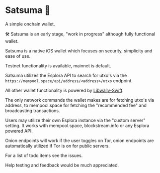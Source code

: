 # Satsuma 🍊
A simple onchain wallet.

🛠 Satsuma is an early stage, "work in progress" although fully functional wallet. 

Satsuma is a native iOS wallet which focuses on security, simplicity and ease of use.

Testnet functionality is available, mainnet is default.

Satsuma utilizes the Esplora API to search for utxo's via the `https://mempool.space/api/address/<address>/utxo` endpoint.

All other wallet functionality is powered by [Libwally-Swift](https://github.com/Sjors/libwally-swift). 

The only network commands the wallet makes are for fetching utxo's via address, to mempool.space for fetching the "recommended fee" and broadcasting transactions.

Users may utilize their own Esplora instance via the "custom server" setting. It works with mempool.space, blockstream.info or any Esplora powered API.

Onion endpoints will work if the user toggles on Tor, onion endpoints are automatically utilized if Tor is on for public servers.

For a list of todo items see the issues.

Help testing and feedback would be much appreciated.



